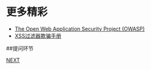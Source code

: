 更多精彩
========================================


* [The Open Web Application Security Project (OWASP)](https://www.owasp.org/index.php/Main_Page)
* [XSS过滤器欺骗手册](../ref/XSS_Filter_Evasion_Cheat_Sheet.html)

##提问环节

[NEXT](2.1.csrf.md.markdown)